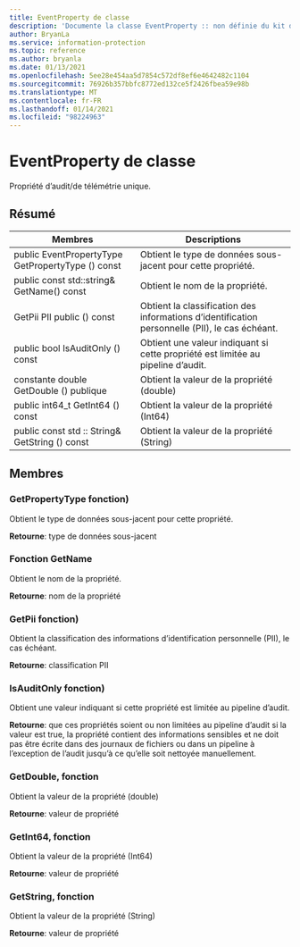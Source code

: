 ```yaml
---
title: EventProperty de classe
description: 'Documente la classe EventProperty :: non définie du kit de développement logiciel (SDK) Microsoft Information Protection (MIP).'
author: BryanLa
ms.service: information-protection
ms.topic: reference
ms.author: bryanla
ms.date: 01/13/2021
ms.openlocfilehash: 5ee28e454aa5d7854c572df8ef6e4642482c1104
ms.sourcegitcommit: 76926b357bbfc8772ed132ce5f2426fbea59e98b
ms.translationtype: MT
ms.contentlocale: fr-FR
ms.lasthandoff: 01/14/2021
ms.locfileid: "98224963"
---
```

# <a name="class-eventproperty"></a>EventProperty de classe 
Propriété d’audit/de télémétrie unique.
  
## <a name="summary"></a>Résumé
 Membres                        | Descriptions                                
--------------------------------|---------------------------------------------
public EventPropertyType GetPropertyType () const  |  Obtient le type de données sous-jacent pour cette propriété.
public const std::string& GetName() const  |  Obtient le nom de la propriété.
GetPii PII public () const  |  Obtient la classification des informations d’identification personnelle (PII), le cas échéant.
public bool IsAuditOnly () const  |  Obtient une valeur indiquant si cette propriété est limitée au pipeline d’audit.
constante double GetDouble () publique  |  Obtient la valeur de la propriété (double)
public int64_t GetInt64 () const  |  Obtient la valeur de la propriété (Int64)
public const std :: String& GetString () const  |  Obtient la valeur de la propriété (String)
  
## <a name="members"></a>Membres
  
### <a name="getpropertytype-function"></a>GetPropertyType fonction)
Obtient le type de données sous-jacent pour cette propriété.

  
**Retourne**: type de données sous-jacent
  
### <a name="getname-function"></a>Fonction GetName
Obtient le nom de la propriété.

  
**Retourne**: nom de la propriété
  
### <a name="getpii-function"></a>GetPii fonction)
Obtient la classification des informations d’identification personnelle (PII), le cas échéant.

  
**Retourne**: classification PII
  
### <a name="isauditonly-function"></a>IsAuditOnly fonction)
Obtient une valeur indiquant si cette propriété est limitée au pipeline d’audit.

  
**Retourne**: que ces propriétés soient ou non limitées au pipeline d’audit si la valeur est true, la propriété contient des informations sensibles et ne doit pas être écrite dans des journaux de fichiers ou dans un pipeline à l’exception de l’audit jusqu’à ce qu’elle soit nettoyée manuellement.
  
### <a name="getdouble-function"></a>GetDouble, fonction
Obtient la valeur de la propriété (double)

  
**Retourne**: valeur de propriété
  
### <a name="getint64-function"></a>GetInt64, fonction
Obtient la valeur de la propriété (Int64)

  
**Retourne**: valeur de propriété
  
### <a name="getstring-function"></a>GetString, fonction
Obtient la valeur de la propriété (String)

  
**Retourne**: valeur de propriété
